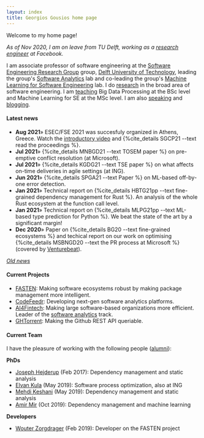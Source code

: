 ```yaml
---
layout: index
title: Georgios Gousios home page
---
```


Welcome to my home page!

_As of Nov 2020, I am on leave from TU Delft, working as a [research engineer](https://research.fb.com/people/gousios-georgios/) at Facebook._

I am associate professor of software engineering at the [Software Engineering
Research Group](http://se.ewi.tudelft.nl) group, 
[Delft University of Technology](http://www.tudelft.nl), 
leading the group's 
[Software Analytics](https://se.ewi.tudelft.nl/research-lines/software-analytics/) 
lab and co-leading the group's
[Machine Learning for Software Engineering](https://se.ewi.tudelft.nl/research-lines/ml4se/)
lab. I do [research](research.html) in the broad area of software
engineering. I am [teaching](teaching.html) Big Data Processing
at the BSc level and Machine Learning for SE at the MSc level.
I am also [speaking](talks.html) and [blogging](/blog/).

#### Latest news

* **Aug 2021**&raquo; ESEC/FSE 2021 was succesfuly organized in Athens, Greece.
Watch the [introductory video](https://www.youtube.com/watch?v=gs-by8zZM24) and
 {%cite_details SGCP21 --text read the proceedings %}.
* **Jul 2021**&raquo; {%cite_details MNBGD21 --text TOSEM paper %} on pre-emptive conflict resolution (at Microsoft).
* **Jul 2021**&raquo; {%cite_details KGDG21 --text TSE paper %} on what affects on-time deliveries in agile settings (at ING).
* **Jun 2021**&raquo; {%cite_details SPGA21 --text Paper %} on ML-based off-by-one error detection.
* **Jan 2021**&raquo; Technical report on {%cite_details HBTG21pp --text fine-grained dependency management for Rust %}. An analysis of the whole Rust ecosystem at the function call level.
* **Jan 2021**&raquo; Technical report on {%cite_details MLPG21pp --text ML-based type prediction for Python %}. We beat the state of the art by a significant margin!
* **Dec 2020**&raquo; Paper on 
{%cite_details BG20 --text fine-grained ecosystems %} and techical report on
our work on optimising {%cite_details MSBNGD20 --text the PR process at Microsoft %} 
(covered by [Venturebeat](https://venturebeat.com/2020/12/03/microsofts-nudge-service-leverages-ai-to-speed-up-completion-of-pull-requests/)).

_[Old news](oldnews.html)_

#### Current Projects

* [FASTEN](http://fasten-project.eu): Making software ecosystems robust by
  making package management more intelligent.
* [CodeFeedr](http://codefeedr.github.io): Developing next-gen software analytics platforms.
* [AI4Fintech](https://se.ewi.tudelft.nl/ai4fintech/index.html): Making
  large software-based organizations more efficient. Leader of the
  [software analytics](https://se.ewi.tudelft.nl/ai4fintech/tracks/01_software_analytics.html) track.
* [GHTorrent](http://ghtorrent.org): Making the Github REST API queriable.

#### Current Team

I have the pleasure of working with the following people ([alumni](team.html)):

**PhDs**

* [Joseph Hejderup](https://nl.linkedin.com/in/josephhejderup) (Feb 2017): Dependency management and static analysis
* [Elvan Kula](https://www.linkedin.com/in/elvan-kula/) (May 2019): Software process optimization, also at ING
* [Mehdi Keshani](https://ashkboos.github.io/MyWebsite/) (May 2019): Dependency management and static analysis
* [Amir Mir](https://www.linkedin.com/in/mir93/) (Oct 2019): Dependency management and machine learning

**Developers**

* [Wouter Zorgdrager](https://www.linkedin.com/in/wouter-zorgdrager-a4746512a/?originalSubdomain=nl) (Feb 2019): Developer on the FASTEN project
